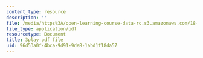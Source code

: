 ```yaml
---
content_type: resource
description: ''
file: /media/https%3A/open-learning-course-data-rc.s3.amazonaws.com/18-03sc-differential-equations-fall-2011/96d53a0f4bca9d919de81abd1f18da57_v4YcejwdQC0.pdf
file_type: application/pdf
resourcetype: Document
title: 3play pdf file
uid: 96d53a0f-4bca-9d91-9de8-1abd1f18da57
---
```

